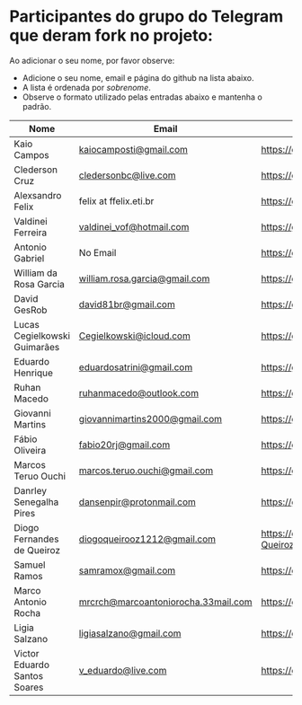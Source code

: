 ﻿# Participantes do grupo do Telegram que deram fork no projeto:

Ao adicionar o seu nome, por favor observe:

* Adicione o seu nome, email e página do github na lista abaixo.
* A lista é ordenada por *sobrenome*.
* Observe o formato utilizado pelas entradas abaixo e mantenha o padrão.

| Nome                         | Email                               | Github Page                       |
| ---------------------------- | ----------------------------------- | --------------------------------- |
| Kaio Campos                  | kaiocamposti@gmail.com              | https://github.com/kaiocampos     |
| Clederson Cruz               | cledersonbc@live.com                | https://github.com/Cledersonbc    |
| Alexsandro Felix             | felix at ffelix.eti.br              | https://github.com/asfelix        |
| Valdinei Ferreira            | valdinei_vof@hotmail.com            | https://github.com/valdinei11     |
| Antonio Gabriel              | No Email                            | https://github.com/presstart      |
| William da Rosa Garcia       | william.rosa.garcia@gmail.com       | https://github.com/phewill        |
| David GesRob                 | david81br@gmail.com                 | https://github.com/david81brs     |
| Lucas Cegielkowski Guimarães | Cegielkowski@icloud.com             | https://github.com/Cegielkowski   |
| Eduardo Henrique             | eduardosatrini@gmail.com            | https://github.com/satrini        |
| Ruhan Macedo                 | ruhanmacedo@outlook.com             | https://github.com/ruhanmacedo    |
| Giovanni Martins             | giovannimartins2000@gmail.com       | https://github.com/GiovanniSM20   |
| Fábio Oliveira               | fabio20rj@gmail.com                 | https://github.com/ffabiorj       |
| Marcos Teruo Ouchi           | marcos.teruo.ouchi@gmail.com        | https://github.com/nixware        |
| Danrley Senegalha Pires      | dansenpir@protonmail.com            | https://github.com/dansenpir      |
| Diogo Fernandes de Queiroz   | diogoqueirooz1212@gmail.com         | https://github.com/Diogo-Queiroz  |
| Samuel Ramos                 | samramox@gmail.com                  | https://github.com/samuelramox    |
| Marco Antonio Rocha          | mrcrch@marcoantoniorocha.33mail.com | https://github.com/mrcrch         |
| Ligia Salzano                | ligiasalzano@gmail.com              | https://github.com/ligiasalzano   |
| Victor Eduardo Santos Soares | v_eduardo@live.com                  | https://github.com/veduardo93     |

